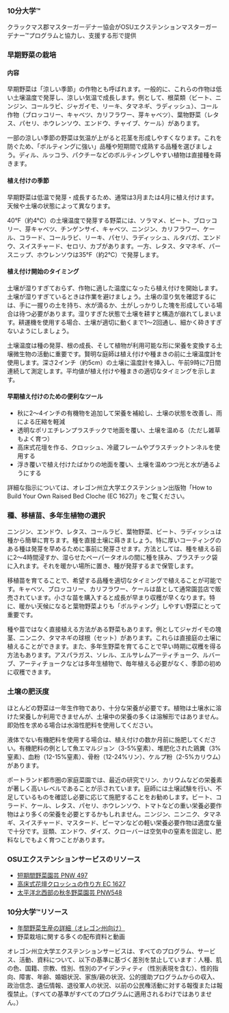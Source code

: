 ### 10分大学™  
クラックマス郡マスターガーデナー協会がOSUエクステンションマスターガーデナー™プログラムと協力し、支援する形で提供  

### 早期野菜の栽培  

#### 内容  
早期野菜は「涼しい季節」の作物とも呼ばれます。一般的に、これらの作物は低い土壌温度で発芽し、涼しい気温で成長します。例として、根菜類（ビート、ニンジン、コールラビ、ジャガイモ、リーキ、タマネギ、ラディッシュ）、コール作物（ブロッコリー、キャベツ、カリフラワー、芽キャベツ）、葉物野菜（レタス、パセリ、ホウレンソウ、エンドウ、チャイブ、ケール）があります。  

一部の涼しい季節の野菜は気温が上がると花茎を形成しやすくなります。これを防ぐため、「ボルティングに強い」品種や短期間で成熟する品種を選びましょう。ディル、ルッコラ、パクチーなどのボルティングしやすい植物は直接種を蒔きます。  

#### 植え付けの季節  
早期野菜は低温で発芽・成長するため、通常は3月または4月に植え付けます。天候や土壌の状態によって異なります。  

40°F（約4°C）の土壌温度で発芽する野菜には、ソラマメ、ビート、ブロッコリー、芽キャベツ、チンゲンサイ、キャベツ、ニンジン、カリフラワー、ケール、コラード、コールラビ、リーキ、パセリ、ラディッシュ、ルタバガ、エンドウ、スイスチャード、セロリ、カブがあります。一方、レタス、タマネギ、パースニップ、ホウレンソウは35°F（約2°C）で発芽します。  

#### 植え付け開始のタイミング  
土壌が湿りすぎておらず、作物に適した温度になったら植え付けを開始します。土壌が湿りすぎているときは作業を避けましょう。土壌の湿り気を確認するには、手に一握りの土を持ち、水が滴るか、土がしっかりした塊を形成している場合は待つ必要があります。湿りすぎた状態で土壌を耕すと構造が崩れてしまいます。耕運機を使用する場合、土壌が適切に動くまで1〜2回通し、細かく砕きすぎないようにしましょう。  

土壌温度は種の発芽、根の成長、そして植物が利用可能な形に栄養を変換する土壌微生物の活動に重要です。賢明な庭師は植え付けや種まきの前に土壌温度計を使用します。深さ2インチ（約5cm）の土壌に温度計を挿入し、午前9時に7日間連続して測定します。平均値が植え付けや種まきの適切なタイミングを示します。  

#### 早期植え付けのための便利なツール  
- 秋に2〜4インチの有機物を追加して栄養を補給し、土壌の状態を改善し、雨による圧縮を軽減  
- 透明なポリエチレンプラスチックで地面を覆い、土壌を温める（ただし雑草もよく育つ）  
- 高床式花壇を作る、クロッシュ、冷蔵フレームやプラスチックトンネルを使用する  
- 浮き覆いで植え付けたばかりの地面を覆い、土壌を温めつつ光と水が通るようにする  

詳細な指示については、オレゴン州立大学エクステンション出版物「How to Build Your Own Raised Bed Cloche (EC 1627)」をご覧ください。  

### 種、移植苗、多年生植物の選択  
ニンジン、エンドウ、レタス、コールラビ、葉物野菜、ビート、ラディッシュは種から簡単に育ちます。種を直接土壌に蒔きましょう。特に厚いコーティングのある種は発芽を早めるために事前に発芽させます。方法としては、種を植える前に2〜4時間浸すか、湿らせたペーパータオルの間に種を挟み、プラスチック袋に入れます。それを暖かい場所に置き、種が発芽するまで保管します。  

移植苗を育てることで、希望する品種を適切なタイミングで植えることが可能です。キャベツ、ブロッコリー、カリフラワー、ケールは苗として通常園芸店で販売されています。小さな苗を購入すると成長が早まり収穫が早くなります。特に、暖かい天候になると葉物野菜よりも「ボルティング」しやすい野菜にとって重要です。  

種や苗ではなく直接植える方法がある野菜もあります。例としてジャガイモの塊茎、ニンニク、タマネギの球根（セット）があります。これらは直接庭の土壌に植えることができます。また、多年生野菜を育てることで早い時期に収穫を得る方法もあります。アスパラガス、ソレル、エルサレムアーティチョーク、ルバーブ、アーティチョークなどは多年生植物で、毎年植える必要がなく、季節の初めに収穫できます。  

### 土壌の肥沃度  
ほとんどの野菜は一年生作物であり、十分な栄養が必要です。植物は土壌水に溶けた栄養しか利用できませんが、土壌中の栄養の多くは溶解形ではありません。即効性を求める場合は水溶性肥料を使用してください。  

液体でない有機肥料を使用する場合は、植え付けの数か月前に施肥してください。有機肥料の例として魚エマルジョン（3-5%窒素）、堆肥化された鶏糞（3%窒素）、血粉（12-15%窒素）、骨粉（12-24%リン）、ケルプ粉（2-5%カリウム）があります。  

ポートランド都市圏の家庭菜園では、最近の研究でリン、カリウムなどの栄養素が著しく高いレベルであることが示されています。庭師には土壌試験を行い、不足しているものを確認し必要に応じて施肥することをお勧めします。ビート、コラード、ケール、レタス、パセリ、ホウレンソウ、トマトなどの重い栄養必要作物はより多くの栄養を必要とするかもしれません。ニンジン、ニンニク、タマネギ、スイスチャード、マスタード、ピーマンなどの軽い栄養必要作物は適度な量で十分です。豆類、エンドウ、ダイズ、クローバーは空気中の窒素を固定し、肥料なしでもよく育つことがあります。  

### OSUエクステンションサービスのリソース  
- [短期間野菜園芸 PNW 497](http://catalog.extension.oregonstate.edu)  
- [高床式花壇クロッシュの作り方 EC 1627](http://catalog.extension.oregonstate.edu)  
- [太平洋北西部の秋冬野菜園芸 PNW548](http://catalog.extension.oregonstate.edu)  

### 10分大学™リソース  
- [年間野菜生産の詳細（オレゴン州向け）](http://www.cmastergardeners.org/10-minute-university)  
- 野菜栽培に関する多くの配布資料と動画  

オレゴン州立大学エクステンションサービスは、すべてのプログラム、サービス、活動、資料について、以下の基準に基づく差別を禁止しています：人種、肌の色、国籍、宗教、性別、性別のアイデンティティ（性別表現を含む）、性的指向、障害、年齢、婚姻状況、家族/親の状況、公的援助プログラムからの収入、政治信念、遺伝情報、退役軍人の状況、以前の公民権活動に対する報復または報復禁止。（すべての基準がすべてのプログラムに適用されるわけではありません。）